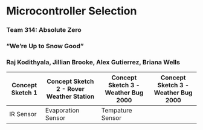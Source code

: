 # Microcontroller Selection

### Team 314: Absolute Zero

### “We’re Up to Snow Good”

### Raj Kodithyala, Jillian Brooke, Alex Gutierrez, Briana Wells

| Concept Sketch 1 | Concept Sketch 2 - Rover Weather Station | Concept Sketch 3 - Weather Bug 2000 |Concept Sketch 3 - Weather Bug 2000 |
| ---------------------------------------- | --------- | ------- |----|
|  IR Sensor |Evaporation Sensor| Tempature Sensor

